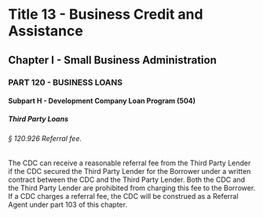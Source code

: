 
# Title 13 - Business Credit and Assistance
## Chapter I - Small Business Administration
### PART 120 - BUSINESS LOANS
#### Subpart H - Development Company Loan Program (504)
##### Third Party Loans
###### § 120.926 Referral fee.

The CDC can receive a reasonable referral fee from the Third Party Lender if the CDC secured the Third Party Lender for the Borrower under a written contract between the CDC and the Third Party Lender. Both the CDC and the Third Party Lender are prohibited from charging this fee to the Borrower. If a CDC charges a referral fee, the CDC will be construed as a Referral Agent under part 103 of this chapter.
